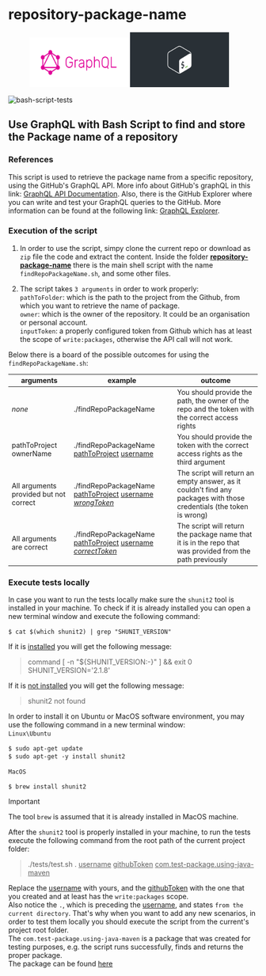 # repository-package-name
<p align="center">
<img src="images/graphQL_logo.png" alt="image" width="200px" height="100">
<img src="images/shell_script_logo.jpeg" alt="image" width="200px" height="auto"> &nbsp; &nbsp;
</p>

![bash-script-tests](https://github.com/marrinosnis/repository-package-name/actions/workflows/run-tests.yaml/badge.svg)
## Use GraphQL with Bash Script to find and store the Package name of a repository

### References
This script is used to retrieve the package name from a specific repository, using the GitHub's GraphQL API. More info about GitHub's graphQL 
in this link: [GraphQL API Documentation](https://docs.github.com/en/graphql). Also, there is the GitHub Explorer where you can write and test 
your GraphQL queries to the GitHub. More information can be found at the following link: [GraphQL Explorer](https://docs.github.com/en/graphql/overview/explorer).

### Execution of the script

1) In order to use the script, simpy clone the current repo or download as `zip` file the code and extract the content. 
   Inside the folder <ins>**repository-package-name**</ins> there is the main shell script with
   the name `findRepoPackageName.sh`, and some other files.

2) The script takes `3 arguments` in order to work properly:\
 `pathToFolder`: which is the path to the project from the Github, from which you want to retrieve the name of package.\
 `owner`: which is the owner of the repository. It could be an organisation or personal account.\
 `inputToken`: a properly configured token from Github which has at least the scope of `write:packages`, otherwise the API call will not work.

 Below there is a board of the possible outcomes for using the `findRepoPackageName.sh`:

| **arguments**                          | **example**                                                                                   | **outcome**                                                                                                          |
|----------------------------------------|-----------------------------------------------------------------------------------------------|----------------------------------------------------------------------------------------------------------------------|
| *none*                                 | ./findRepoPackageName                                                                         | You should provide the path, the owner of the repo and the token with the correct access rights                      |
| pathToProject ownerName                | ./findRepoPackageName <ins>pathToProject</ins> <ins>username</ins>                            | You should provide the token with the correct access rights as the third argument                                    |
| All arguments provided but not correct | ./findRepoPackageName <ins>pathToProject</ins> <ins>username</ins>  <ins>*wrongToken*</ins>   | The script will return an empty answer, as it couldn't find any packages with those credentials (the token is wrong) |
| All arguments are correct              | ./findRepoPackageName <ins>pathToProject</ins> <ins>username</ins>  <ins>*correctToken*</ins> | The script will return the package name that it is in the repo that was provided from the path previously            | 
    
### Execute tests locally

In case you want to run the tests locally make sure the `shunit2` tool is installed in your machine. To check if it is already installed you can open a new terminal window and execute 
   the following command:
```commandline
$ cat $(which shunit2) | grep "SHUNIT_VERSION"
```
If it is <ins>installed</ins> you will get the following message:
> command [ -n "${SHUNIT_VERSION:-}" ] && exit 0\
 SHUNIT_VERSION='2.1.8'

If it is <ins>not installed</ins> you will get the following message:
> shunit2 not found

In order to install it on Ubuntu or MacOS software environment, you may use the following command in a new terminal window:\
`Linux\Ubuntu`
```
$ sudo apt-get update
$ sudo apt-get -y install shunit2
```

`MacOS`

```
$ brew install shunit2
```
> [!IMPORTANT]  
> The tool `brew` is assumed that it is already installed in MacOS machine.

After the `shunit2` tool is properly installed in your machine, to run the tests execute the following command from the 
root path of the current project folder:
>./tests/test.sh . <ins>username</ins> <ins>githubToken</ins> <ins>com.test-package.using-java-maven</ins>

Replace the <ins>username</ins> with yours, and the <ins>githubToken</ins> with the one that you created and at least
has the `write:packages` scope.\
Also notice the `.`, which is preceding the <ins>username</ins>, and states `from the current directory`. That's why when you want
to add any new scenarios, in order to test them locally you should execute the script from the current's project root folder.\
The `com.test-package.using-java-maven` is a package that was created for testing purposes, e.g. the script runs
successfully, finds and returns the proper package.\
The package can be found [here](https://github.com/marrinosnis/repository-package-name/packages/2046596)
